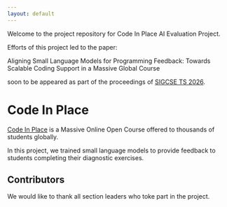 ```yaml
---
layout: default
---
```



Welcome to the project repository for Code In Place AI Evaluation Project. 

Efforts of this project led to the paper:

Aligning Small Language Models for Programming Feedback: Towards Scalable Coding Support in a Massive Global Course

soon to be appeared as part of the proceedings of [SIGCSE TS 2026](https://sigcse2026.sigcse.org/).

# Code In Place

[Code In Place](https://codeinplace.stanford.edu/) is a Massive Online Open Course offered to thousands of students globally.

In this project, we trained small language models to provide feedback to students completing their diagnostic exercises. 

## Contributors

We would like to thank all section leaders who toke part in the project.
